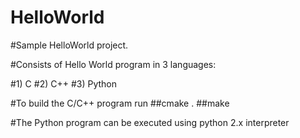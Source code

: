 # HelloWorld

#Sample HelloWorld project.

#Consists of Hello World program in 3 languages:

#1) C 
#2) C++
#3) Python

#To build the C/C++ program run
##cmake .
##make

#The Python program can be executed using python 2.x interpreter
